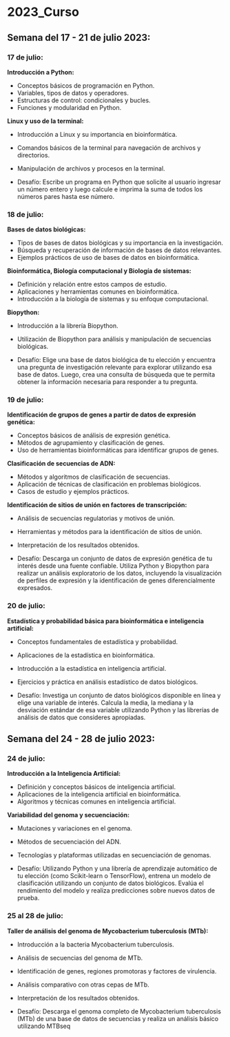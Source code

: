 # 2023_Curso

## Semana del 17 - 21 de julio 2023:

### 17 de julio:

**Introducción a Python:**
- Conceptos básicos de programación en Python.
- Variables, tipos de datos y operadores.
- Estructuras de control: condicionales y bucles.
- Funciones y modularidad en Python.
  
**Linux y uso de la terminal:**
- Introducción a Linux y su importancia en bioinformática.
- Comandos básicos de la terminal para navegación de archivos y directorios.
- Manipulación de archivos y procesos en la terminal.

- Desafío: Escribe un programa en Python que solicite al usuario ingresar un número entero y luego calcule e imprima la suma de todos los números pares hasta ese número.

### 18 de julio:

**Bases de datos biológicas:**
- Tipos de bases de datos biológicas y su importancia en la investigación.
- Búsqueda y recuperación de información de bases de datos relevantes.
- Ejemplos prácticos de uso de bases de datos en bioinformática.

**Bioinformática, Biología computacional y Biología de sistemas:**
- Definición y relación entre estos campos de estudio.
- Aplicaciones y herramientas comunes en bioinformática.
- Introducción a la biología de sistemas y su enfoque computacional.

**Biopython:**
- Introducción a la librería Biopython.
- Utilización de Biopython para análisis y manipulación de secuencias biológicas.

- Desafío: Elige una base de datos biológica de tu elección y encuentra una pregunta de investigación relevante para explorar utilizando esa base de datos. Luego, crea una consulta de búsqueda que te permita obtener la información necesaria para responder a tu pregunta.

### 19 de julio:

**Identificación de grupos de genes a partir de datos de expresión genética:**
- Conceptos básicos de análisis de expresión genética.
- Métodos de agrupamiento y clasificación de genes.
- Uso de herramientas bioinformáticas para identificar grupos de genes.

**Clasificación de secuencias de ADN:**
- Métodos y algoritmos de clasificación de secuencias.
- Aplicación de técnicas de clasificación en problemas biológicos.
- Casos de estudio y ejemplos prácticos.

**Identificación de sitios de unión en factores de transcripción:**
- Análisis de secuencias regulatorias y motivos de unión.
- Herramientas y métodos para la identificación de sitios de unión.
- Interpretación de los resultados obtenidos.

- Desafío: Descarga un conjunto de datos de expresión genética de tu interés desde una fuente confiable. Utiliza Python y Biopython para realizar un análisis exploratorio de los datos, incluyendo la visualización de perfiles de expresión y la identificación de genes diferencialmente expresados.

### 20 de julio:

**Estadística y probabilidad básica para bioinformática e inteligencia artificial:**
- Conceptos fundamentales de estadística y probabilidad.
- Aplicaciones de la estadística en bioinformática.
- Introducción a la estadística en inteligencia artificial.
- Ejercicios y práctica en análisis estadístico de datos biológicos.

- Desafío: Investiga un conjunto de datos biológicos disponible en línea y elige una variable de interés. Calcula la media, la mediana y la desviación estándar de esa variable utilizando Python y las librerías de análisis de datos que consideres apropiadas.

## Semana del 24 - 28 de julio 2023:

### 24 de julio:

**Introducción a la Inteligencia Artificial:**
- Definición y conceptos básicos de inteligencia artificial.
- Aplicaciones de la inteligencia artificial en bioinformática.
- Algoritmos y técnicas comunes en inteligencia artificial.

**Variabilidad del genoma y secuenciación:**
- Mutaciones y variaciones en el genoma.
- Métodos de secuenciación del ADN.
- Tecnologías y plataformas utilizadas en secuenciación de genomas.

- Desafío: Utilizando Python y una librería de aprendizaje automático de tu elección (como Scikit-learn o TensorFlow), entrena un modelo de clasificación utilizando un conjunto de datos biológicos. Evalúa el rendimiento del modelo y realiza predicciones sobre nuevos datos de prueba.


### 25 al 28 de julio:

**Taller de análisis del genoma de Mycobacterium tuberculosis (MTb):**
- Introducción a la bacteria Mycobacterium tuberculosis.
- Análisis de secuencias del genoma de MTb.
- Identificación de genes, regiones promotoras y factores de virulencia.
- Análisis comparativo con otras cepas de MTb.
- Interpretación de los resultados obtenidos.

- Desafío: Descarga el genoma completo de Mycobacterium tuberculosis (MTb) de una base de datos de secuencias y realiza un análisis básico utilizando MTBseq

